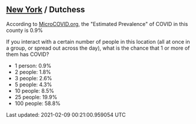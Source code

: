 
## [New York](/united-states/new-york) / Dutchess

According to [MicroCOVID.org](http://microcovid.org),
the "Estimated Prevalence" of COVID in this county is 0.9%

If you interact with a certain number of people in this location
(all at once in a group, or spread out across the day), what is the chance that
1 or more of them has COVID?

- 1 person: 0.9%
- 2 people: 1.8%
- 3 people: 2.6%
- 5 people: 4.3%
- 10 people: 8.5%
- 25 people: 19.9%
- 100 people: 58.8%

Last updated: 2021-02-09 00:21:00.959054 UTC
